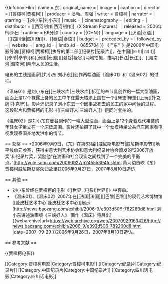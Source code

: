 {{Infobox Film
| name = 东
| original_name = 
| image = 
| caption = 
| director = [[贾樟柯|贾樟柯]]
| producer = 淡勃、周强
| writer = 贾樟柯
| narrator =
| starring = [[刘小东|刘小东]]
| music =
| cinematography = 
| editing = 
| distributor = [[西河制作|西河制作]]（X Stream Pictures）
| released = 2006年9月5日
| runtime = 66分钟
| country = {{CHN}}
| language = [[汉语|汉语]]（[[四川话|四川话]]）、[[泰语|泰语]]
| budget =
| preceded_by =
| followed_by =
| website = 
| amg_id = 
| imdb_id = 0855784
}}
《'''东'''》是2006年中国电影导演[[贾樟柯|贾樟柯]]执导的第二部[[纪录片|纪录片]]，在中国[[四川|四川]][[奉节|奉节]]和[[泰国|泰国]][[曼谷|曼谷]]两地拍摄，描写[[长江|长江]]、[[湄南河|湄南河]]两岸人民的生活。

电影的主线是画家[[刘小东|刘小东]]创作两幅油画《温床01》和《温床02》的过程。

《温床01》是刘小东在[[三峡水库|三峡水库]]拆迁的奉节县创作的一幅大型油画，画面上是12个裸露上身的民工中午在露天楼顶上围在一个[[床垫|床垫]]上玩[[扑克牌|扑克牌]]。影片还记录了刘小东去一个因事故死去的民工的家中问候的过程。这段影片和贾樟柯的电影《[[三峡好人|三峡好人]]》是同时套拍的。

《温床02》是刘小东在曼谷创作的一幅大型油画，画面上是12个身着现代裙装的年轻女子坐立在一个床垫周围。影片还拍摄了其中一个女模特坐公共汽车回家看电视发现泰国某地发洪水的情节。

== 获奖 ==
*2006年9月9日，《东》在第63届[[威尼斯电影节|威尼斯电影节]]地平线单元参赛，获得由意大利艺术协会和意大利纪录片协会颁发的“2006开放奖”和纪录片奖，奖励他“在油画和社会现实之间找到了一个完美的平衡点。”<ref>[http://yule.sohu.com/20060927/n245553045.shtml 黄河边首映《东》 贾樟柯威尼斯获奖荣归故里]2006年9月27日，2007年8月10日造访</ref>

== 其他 ==
* 刘小东曾经在贾樟柯的电影《[[世界_(电影)|世界]]》中客串。
* 《温床01》、《温床02》2007年在[[法国|法国]][[巴黎|巴黎]]的现代艺术博物馆[[蓬皮杜艺术中心|蓬皮杜艺术中心]]展示<ref>[http://news.baozang.com/exhibit/2006-9/e393d506-782260d8.html 刘小东讲述油画版《三峡好人》 画作《温床》将展出] {{webarchive|url=https://web.archive.org/web/20070929163426/http://news.baozang.com/exhibit/2006-9/e393d506-782260d8.html |date=2007-09-29 }}2006年9月26日，2007年8月10日造访</ref>。

== 参考文献 ==
<div class="references-small">
<references />
</div>

{{贾樟柯电影}}

[[Category:贾樟柯电影|Category:贾樟柯电影]]
[[Category:纪录片|Category:纪录片]]
[[Category:中国纪录片|Category:中国纪录片]]
[[Category:四川话电影|Category:四川话电影]]
